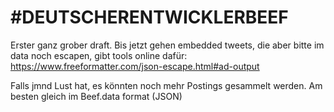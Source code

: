 # #DEUTSCHERENTWICKLERBEEF

Erster ganz grober draft.
Bis jetzt gehen embedded tweets, die aber bitte im data noch escapen, gibt tools online dafür: https://www.freeformatter.com/json-escape.html#ad-output

Falls jmnd Lust hat, es könnten noch mehr Postings gesammelt werden.
Am besten gleich im Beef.data format (JSON)
